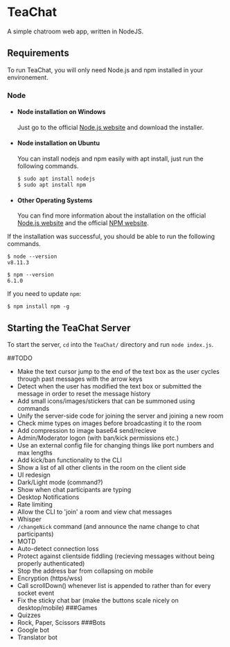 # TeaChat
A simple chatroom web app, written in NodeJS.

## Requirements

To run TeaChat, you will only need Node.js and npm installed in your environement.

### Node
- #### Node installation on Windows

  Just go to the official [Node.js website](https://nodejs.org/) and download the installer.

- #### Node installation on Ubuntu

  You can install nodejs and npm easily with apt install, just run the following commands.

      $ sudo apt install nodejs
      $ sudo apt install npm

- #### Other Operating Systems
  You can find more information about the installation on the official [Node.js website](https://nodejs.org/) and the official [NPM website](https://npmjs.org/).

If the installation was successful, you should be able to run the following commands.

    $ node --version
    v8.11.3

    $ npm --version
    6.1.0

If you need to update `npm`:

    $ npm install npm -g

## Starting the TeaChat Server
To start the server, `cd` into the `TeaChat/` directory and run `node index.js`.

##TODO
- Make the text cursor jump to the end of the text box as the user cycles through past messages with the arrow keys
- Detect when the user has modified the text box or submitted the message in order to reset the message history
- Add small icons/images/stickers that can be summoned using commands
- Unify the server-side code for joining the server and joining a new room
- Check mime types on images before broadcasting it to the room
- Add compression to image base64 send/recieve
- Admin/Moderator logon (with ban/kick permissions etc.)
- Use an external config file for changing things like port numbers and max lengths
- Add kick/ban functionality to the CLI
- Show a list of all other clients in the room on the client side
- UI redesign
- Dark/Light mode (command?)
- Show when chat participants are typing
- Desktop Notifications
- Rate limiting
- Allow the CLI to 'join' a room and view chat messages
- Whisper
- `/changeNick` command (and announce the name change to chat participants)
- MOTD
- Auto-detect connection loss
- Protect against clientside fiddling (recieving messages without being properly authenticated)
- Stop the address bar from collapsing on mobile
- Encryption (https/wss)
- Call scrollDown() whenever list is appended to rather than for every socket event
- Fix the sticky chat bar (make the buttons scale nicely on desktop/mobile)
###Games
- Quizzes
- Rock, Paper, Scissors
###Bots
- Google bot
- Translator bot